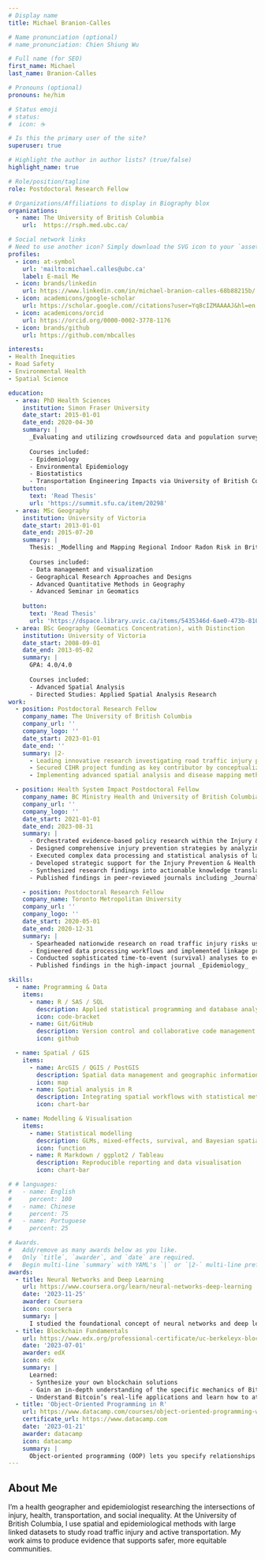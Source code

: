 ```yaml
---
# Display name
title: Michael Branion-Calles

# Name pronunciation (optional)
# name_pronunciation: Chien Shiung Wu

# Full name (for SEO)
first_name: Michael
last_name: Branion-Calles

# Pronouns (optional)
pronouns: he/him

# Status emoji
# status:
#  icon: ☕️

# Is this the primary user of the site?
superuser: true

# Highlight the author in author lists? (true/false)
highlight_name: true

# Role/position/tagline
role: Postdoctoral Research Fellow

# Organizations/Affiliations to display in Biography blox
organizations:
  - name: The University of British Columbia
    url:  https://rsph.med.ubc.ca/

# Social network links
# Need to use another icon? Simply download the SVG icon to your `assets/media/icons/` folder.
profiles:
  - icon: at-symbol
    url: 'mailto:michael.calles@ubc.ca'
    label: E-mail Me
  - icon: brands/linkedin
    url: https://www.linkedin.com/in/michael-branion-calles-68b88215b/
  - icon: academicons/google-scholar
    url: https://scholar.google.com//citations?user=Yq8cIZMAAAAJ&hl=en
  - icon: academicons/orcid
    url: https://orcid.org/0000-0002-3778-1176
  - icon: brands/github
    url: https://github.com/mbcalles

interests:
- Health Inequities
- Road Safety
- Environmental Health
- Spatial Science

education:
  - area: PhD Health Sciences
    institution: Simon Fraser University
    date_start: 2015-01-01
    date_end: 2020-04-30
    summary: |
      _Evaluating and utilizing crowdsourced data and population surveys in bicycling safety research_. Supervised by [Meghan Winters, PhD](http://www.sfu.ca/fhs/people/profiles/meghan-winters.html)
      
      Courses included:
      - Epidemiology
      - Environmental Epidemiology
      - Biostatistics
      - Transportation Engineering Impacts via University of British Columbia
    button:
      text: 'Read Thesis'
      url: 'https://summit.sfu.ca/item/20298'
  - area: MSc Geography
    institution: University of Victoria
    date_start: 2013-01-01
    date_end: 2015-07-20
    summary: |
      Thesis: _Modelling and Mapping Regional Indoor Radon Risk in British Columbia, Canada_. Co-Supervised by [Trisalyn Nelson, PhD](https://www.geog.ucsb.edu/people/faculty/trisalyn-nelson) &  Co-Supervised by [Sarah Henderson, PhD](https://spph.ubc.ca/faculty/professors/sarah-henderson/)
      
      Courses included:
      - Data management and visualization
      - Geographical Research Approaches and Designs
      - Advanced Quantitative Methods in Geography
      - Advanced Seminar in Geomatics
    
    button:
      text: 'Read Thesis'
      url: 'https://dspace.library.uvic.ca/items/5435346d-6ae0-473b-8108-e8dbda5b6a36'
  - area: BSc Geography (Geomatics Concentration), with Distinction
    institution: University of Victoria
    date_start: 2008-09-01
    date_end: 2013-05-02
    summary: |
      GPA: 4.0/4.0
      
      Courses included:
      - Advanced Spatial Analysis 
      - Directed Studies: Applied Spatial Analysis Research
work:
  - position: Postdoctoral Research Fellow
    company_name: The University of British Columbia
    company_url: ''
    company_logo: ''
    date_start: 2023-01-01
    date_end: ''
    summary: |2-
      - Leading innovative research investigating road traffic injury patterns and severity among disadvantaged populations across British Columbia through social environment and equity lens
      - Secured CIHR project funding as key contributor by conceptualizing research framework and developing methodological design
      - Implementing advanced spatial analysis and disease mapping methodologies to identify risk patterns and their associations with neighborhood socioeconomic indicators

  - position: Health System Impact Postdoctoral Fellow
    company_name: BC Ministry Health and University of British Columbia
    company_url: ''
    company_logo: ''
    date_start: 2021-01-01
    date_end: 2023-08-31
    summary: |
      - Orchestrated evidence‑based policy research within the Injury & Clinical Prevention Team at the Population and Public Health Division, focusing on active transportation safety
      - Designed comprehensive injury prevention strategies by analyzing integrated datasets of police records, insurance claims, and hospital admissions
      - Executed complex data processing and statistical analysis of large‑scale administrative databases using advanced R programming
      - Developed strategic support for the Injury Prevention & Health Settings branch, including creating a comprehensive inventory of provincial injury datasets and modeling intervention program impacts
      - Synthesized research findings into actionable knowledge translation products for key stakeholders in Health and Transportation ministries
      - Published findings in peer-reviewed journals including _Journal of Transport and Health_, _Transportation Research Interdiscplinary Perspectives_

    - position: Postdoctoral Research Fellow
    company_name: Toronto Metropolitan University
    company_url: ''
    company_logo: ''
    date_start: 2020-05-01
    date_end: 2020-12-31
    summary: |
      - Spearheaded nationwide research on road traffic injury risks using Statistics Canada’s population‑based linked dataset (CanCHEC), encompassing over five million records
      - Engineered data processing workflows and implemented linkage protocols within secure computing environments using R
      - Conducted sophisticated time‑to‑event (survival) analyses to evaluate population‑level transportation injury risks
      - Published findings in the high‑impact journal _Epidemiology_

skills:
  - name: Programming & Data
    items:
      - name: R / SAS / SQL
        description: Applied statistical programming and database analysis for public health research
        icon: code-bracket
      - name: Git/GitHub
        description: Version control and collaborative code management
        icon: github

  - name: Spatial / GIS
    items:
      - name: ArcGIS / QGIS / PostGIS
        description: Spatial data management and geographic information systems
        icon: map
      - name: Spatial analysis in R
        description: Integrating spatial workflows with statistical methods
        icon: chart-bar

  - name: Modelling & Visualisation
    items:
      - name: Statistical modelling
        description: GLMs, mixed-effects, survival, and Bayesian spatial analysis
        icon: function
      - name: R Markdown / ggplot2 / Tableau
        description: Reproducible reporting and data visualisation
        icon: chart-bar

# # languages:
#   - name: English
#     percent: 100
#   - name: Chinese
#     percent: 75
#   - name: Portuguese
#     percent: 25

# Awards.
#   Add/remove as many awards below as you like.
#   Only `title`, `awarder`, and `date` are required.
#   Begin multi-line `summary` with YAML's `|` or `|2-` multi-line prefix and indent 2 spaces below.
awards:
  - title: Neural Networks and Deep Learning
    url: https://www.coursera.org/learn/neural-networks-deep-learning
    date: '2023-11-25'
    awarder: Coursera
    icon: coursera
    summary: |
      I studied the foundational concept of neural networks and deep learning. By the end, I was familiar with the significant technological trends driving the rise of deep learning; build, train, and apply fully connected deep neural networks; implement efficient (vectorized) neural networks; identify key parameters in a neural network’s architecture; and apply deep learning to your own applications.
  - title: Blockchain Fundamentals
    url: https://www.edx.org/professional-certificate/uc-berkeleyx-blockchain-fundamentals
    date: '2023-07-01'
    awarder: edX
    icon: edx
    summary: |
      Learned:
      - Synthesize your own blockchain solutions
      - Gain an in-depth understanding of the specific mechanics of Bitcoin
      - Understand Bitcoin’s real-life applications and learn how to attack and destroy Bitcoin, Ethereum, smart contracts and Dapps, and alternatives to Bitcoin’s Proof-of-Work consensus algorithm
  - title: 'Object-Oriented Programming in R'
    url: https://www.datacamp.com/courses/object-oriented-programming-with-s3-and-r6-in-r
    certificate_url: https://www.datacamp.com
    date: '2023-01-21'
    awarder: datacamp
    icon: datacamp
    summary: |
      Object-oriented programming (OOP) lets you specify relationships between functions and the objects that they can act on, helping you manage complexity in your code. This is an intermediate level course, providing an introduction to OOP, using the S3 and R6 systems. S3 is a great day-to-day R programming tool that simplifies some of the functions that you write. R6 is especially useful for industry-specific analyses, working with web APIs, and building GUIs.
---
```


## About Me

I’m a health geographer and epidemiologist researching the intersections of injury, health, transportation, and social inequality.
At the University of British Columbia, I use spatial and epidemiological methods with large linked datasets to study road traffic injury and active transportation.
My work aims to produce evidence that supports safer, more equitable communities.